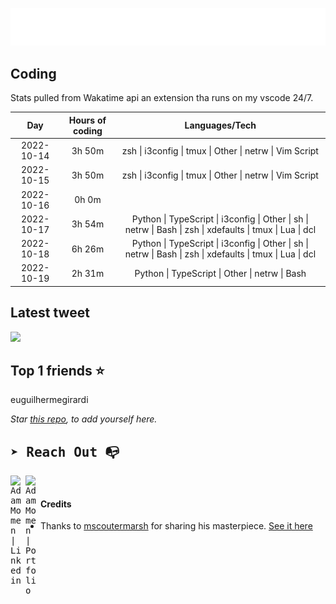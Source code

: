 
![test image size](/assets/welcome_message.gif)

## Coding
Stats pulled from Wakatime api an extension tha runs on my vscode 24/7.

|Day|Hours of coding|Languages/Tech|
|:-:|:-:|:-:|
|2022-10-14|3h 50m|zsh &#124; i3config &#124; tmux &#124; Other &#124; netrw &#124; Vim Script|
|2022-10-15|3h 50m|zsh &#124; i3config &#124; tmux &#124; Other &#124; netrw &#124; Vim Script|
|2022-10-16|0h 0m||
|2022-10-17|3h 54m|Python &#124; TypeScript &#124; i3config &#124; Other &#124; sh &#124; netrw &#124; Bash &#124; zsh &#124; xdefaults &#124; tmux &#124; Lua &#124; dcl|
|2022-10-18|6h 26m|Python &#124; TypeScript &#124; i3config &#124; Other &#124; sh &#124; netrw &#124; Bash &#124; zsh &#124; xdefaults &#124; tmux &#124; Lua &#124; dcl|
|2022-10-19|2h 31m|Python &#124; TypeScript &#124; Other &#124; netrw &#124; Bash|

## Latest tweet
[<img src="<tweet-image-url>" width="400">](<tweet-url>)

## Top 1 friends ⭐️
euguilhermegirardi

*Star [this repo](https://github.com/AdamMomen/AdamMomen), to add yourself here.*


<samp>

## ➤ Reach Out :mailbox_with_no_mail:

>
  <a href="https://www.linkedin.com/in/adam-momen-99596275/">
     <img align="left" alt="Adam Momen | Linkedin" width="24px" src="./assets/Linkedin.svg" />
   </a>

   <a href="https://adammomen.com/">
     <img align="left" alt="Adam Momen | Portfolio" width="24px" src="./assets/web.svg" />
   </a>

</samp>

<br>

#### Credits
* Thanks to [mscoutermarsh](https://github.com/mscoutermarsh) for sharing his masterpiece. [See it here](https://github.com/mscoutermarsh/mscoutermarsh)